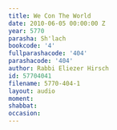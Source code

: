 ```yaml
---
title: We Con The World
date: 2010-06-05 00:00:00 Z
year: 5770
parasha: Sh'lach
bookcode: '4'
fullparashacode: '404'
parashacode: '404'
author: Rabbi Eliezer Hirsch
id: 57704041
filename: 5770-404-1
layout: audio
moment: 
shabbat: 
occasion: 
---
```


